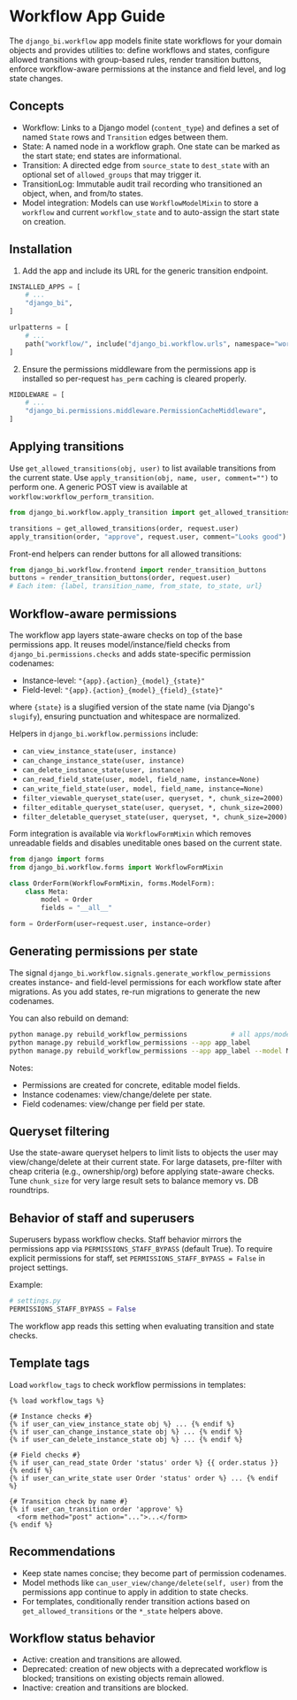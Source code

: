 # Workflow App Guide

The `django_bi.workflow` app models finite state workflows for your domain objects
and provides utilities to: define workflows and states, configure allowed
transitions with group-based rules, render transition buttons, enforce
workflow-aware permissions at the instance and field level, and log state
changes.

## Concepts

- Workflow: Links to a Django model (`content_type`) and defines a set of
  named `State` rows and `Transition` edges between them.
- State: A named node in a workflow graph. One state can be marked as the
  start state; end states are informational.
- Transition: A directed edge from `source_state` to `dest_state` with an
  optional set of `allowed_groups` that may trigger it.
- TransitionLog: Immutable audit trail recording who transitioned an object,
  when, and from/to states.
- Model integration: Models can use `WorkflowModelMixin` to store a `workflow`
  and current `workflow_state` and to auto-assign the start state on creation.

## Installation

1) Add the app and include its URL for the generic transition endpoint.

```python
INSTALLED_APPS = [
    # ...
    "django_bi",
]

urlpatterns = [
    # ...
    path("workflow/", include("django_bi.workflow.urls", namespace="workflow")),
]
```

2) Ensure the permissions middleware from the permissions app is installed so
   per-request `has_perm` caching is cleared properly.

```python
MIDDLEWARE = [
    # ...
    "django_bi.permissions.middleware.PermissionCacheMiddleware",
]
```

## Applying transitions

Use `get_allowed_transitions(obj, user)` to list available transitions from the
current state. Use `apply_transition(obj, name, user, comment="")` to perform
one. A generic POST view is available at
`workflow:workflow_perform_transition`.

```python
from django_bi.workflow.apply_transition import get_allowed_transitions, apply_transition

transitions = get_allowed_transitions(order, request.user)
apply_transition(order, "approve", request.user, comment="Looks good")
```

Front-end helpers can render buttons for all allowed transitions:

```python
from django_bi.workflow.frontend import render_transition_buttons
buttons = render_transition_buttons(order, request.user)
# Each item: {label, transition_name, from_state, to_state, url}
```

## Workflow-aware permissions

The workflow app layers state-aware checks on top of the base permissions app.
It reuses model/instance/field checks from `django_bi.permissions.checks` and adds
state-specific permission codenames:

- Instance-level: `"{app}.{action}_{model}_{state}"`
- Field-level:    `"{app}.{action}_{model}_{field}_{state}"`

where `{state}` is a slugified version of the state name (via Django's
`slugify`), ensuring punctuation and whitespace are normalized.

Helpers in `django_bi.workflow.permissions` include:

- `can_view_instance_state(user, instance)`
- `can_change_instance_state(user, instance)`
- `can_delete_instance_state(user, instance)`
- `can_read_field_state(user, model, field_name, instance=None)`
- `can_write_field_state(user, model, field_name, instance=None)`
- `filter_viewable_queryset_state(user, queryset, *, chunk_size=2000)`
- `filter_editable_queryset_state(user, queryset, *, chunk_size=2000)`
- `filter_deletable_queryset_state(user, queryset, *, chunk_size=2000)`

Form integration is available via `WorkflowFormMixin` which removes unreadable
fields and disables uneditable ones based on the current state.

```python
from django import forms
from django_bi.workflow.forms import WorkflowFormMixin

class OrderForm(WorkflowFormMixin, forms.ModelForm):
    class Meta:
        model = Order
        fields = "__all__"

form = OrderForm(user=request.user, instance=order)
```

## Generating permissions per state

The signal `django_bi.workflow.signals.generate_workflow_permissions` creates
instance- and field-level permissions for each workflow state after migrations.
As you add states, re-run migrations to generate the new codenames.

You can also rebuild on demand:

```bash
python manage.py rebuild_workflow_permissions           # all apps/models
python manage.py rebuild_workflow_permissions --app app_label
python manage.py rebuild_workflow_permissions --app app_label --model ModelName
```

Notes:
- Permissions are created for concrete, editable model fields.
- Instance codenames: view/change/delete per state.
- Field codenames: view/change per field per state.

## Queryset filtering

Use the state-aware queryset helpers to limit lists to objects the user may
view/change/delete at their current state. For large datasets, pre-filter with
cheap criteria (e.g., ownership/org) before applying state-aware checks. Tune
`chunk_size` for very large result sets to balance memory vs. DB roundtrips.

## Behavior of staff and superusers

Superusers bypass workflow checks. Staff behavior mirrors the permissions app
via `PERMISSIONS_STAFF_BYPASS` (default True). To require explicit permissions
for staff, set `PERMISSIONS_STAFF_BYPASS = False` in project settings.

Example:

```python
# settings.py
PERMISSIONS_STAFF_BYPASS = False
```

The workflow app reads this setting when evaluating transition and state
checks.

## Template tags

Load `workflow_tags` to check workflow permissions in templates:

```django
{% load workflow_tags %}

{# Instance checks #}
{% if user_can_view_instance_state obj %} ... {% endif %}
{% if user_can_change_instance_state obj %} ... {% endif %}
{% if user_can_delete_instance_state obj %} ... {% endif %}

{# Field checks #}
{% if user_can_read_state Order 'status' order %} {{ order.status }} {% endif %}
{% if user_can_write_state user Order 'status' order %} ... {% endif %}

{# Transition check by name #}
{% if user_can_transition order 'approve' %}
  <form method="post" action="...">...</form>
{% endif %}
```

## Recommendations

- Keep state names concise; they become part of permission codenames.
- Model methods like `can_user_view/change/delete(self, user)` from the
  permissions app continue to apply in addition to state checks.
- For templates, conditionally render transition actions based on
  `get_allowed_transitions` or the `*_state` helpers above.

## Workflow status behavior

- Active: creation and transitions are allowed.
- Deprecated: creation of new objects with a deprecated workflow is blocked; transitions on existing objects remain allowed.
- Inactive: creation and transitions are blocked.
